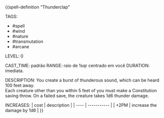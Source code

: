 {{spell-definition "Thunderclap"

TAGS:
- #spell
- #wind
- #nature
- #transmutation
- #arcane

LEVEL: 0

CAST_TIME: padrão
RANGE: raio de 1sqr centrado em você
DURATION: imediata.

DESCRIPTION:
You create a burst of thunderous sound, which can be heard 100 feet away.  
Each creature other than you within 5 feet of you must make a Constitution saving throw. On a failed save, the creature takes 1d6 thunder damage.  

INCREASES:
| cost | description |
| ---- | ----------- |
| +2PM | increase the damage by 1d6 |
}}
